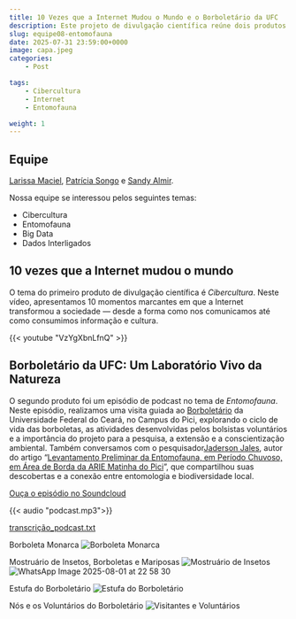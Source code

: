 ```yaml
---
title: 10 Vezes que a Internet Mudou o Mundo e o Borboletário da UFC 
description: Este projeto de divulgação científica reúne dois produtos que exploram distintas formas de produzir e compartilhar conhecimento. O primeiro, voltado à cibercultura, apresenta um vídeo sobre 10 momentos em que a internet transformou a sociedade. O segundo trata da entomofauna, com um podcast, abordando ciência, biodiversidade e educação ambiental.
slug: equipe08-entomofauna
date: 2025-07-31 23:59:00+0000
image: capa.jpeg 
categories:
    - Post

tags:
    - Cibercultura
    - Internet
    - Entomofauna

weight: 1
---
```


## Equipe

[Larissa Maciel](mailto:larissamaciel1e@gmail.com), [Patrícia Songo](mailto:patriciasongo@alu.ufc.br) e [Sandy Almir](mailto:sandyalmir904@gmail.com).

Nossa equipe se interessou pelos seguintes temas:
- Cibercultura
- Entomofauna
- Big Data
- Dados Interligados
  
## 10 vezes que a Internet mudou o mundo

O tema do primeiro produto de divulgação científica é *Cibercultura*. Neste vídeo,
apresentamos 10 momentos marcantes em que a Internet transformou a sociedade —
desde a forma como nos comunicamos até como consumimos informação e cultura.

{{< youtube "VzYgXbnLfnQ" >}}

## Borboletário da UFC: Um Laboratório Vivo da Natureza
O segundo produto foi um episódio de podcast no tema de *Entomofauna*. Neste
episódio, realizamos uma visita guiada ao [Borboletário](borboletarioufc21@gmail.com) da
Universidade Federal do Ceará, no Campus do Pici, explorando o ciclo de vida das
borboletas, as atividades desenvolvidas pelos bolsistas voluntários e a importância do
projeto para a pesquisa, a extensão e a conscientização ambiental. Também conversamos
com o pesquisador[Jaderson Jales](jader.aracno@alu.ufc.br), autor do artigo
“[Levantamento Preliminar da Entomofauna, em Período Chuvoso, em Área de Borda da ARIE Matinha do Pici](https://ojs.focopublicacoes.com.br/foco/article/view/1606/1125)”, que
compartilhou suas descobertas e a conexão entre entomologia e biodiversidade local.

[Ouça o episódio no Soundcloud](https://soundcloud.com/equipe08/divulgaufc-borboletario-da-ufc-um-laboratorio-vivo-da-natureza)

{{< audio "podcast.mp3">}}

[transcrição_podcast.txt](transcricao_podcast.txt)


Borboleta Monarca
![Borboleta Monarca](monarca.jpeg)

Mostruário de Insetos, Borboletas e Mariposas
![Mostruário de Insetos](mostruario.jpeg)![WhatsApp Image 2025-08-01 at 22 58 30](borboletasmariposas.jpeg)

Estufa do Borboletário
![Estufa do Borboletário](estufa.jpeg)

Nós e os Voluntários do Borboletário
![Visitantes e Voluntários](visitantesvoluntarios.jpeg)
